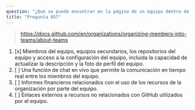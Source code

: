```yaml
---
question: "¿Qué se puede encontrar en la página de un equipo dentro de una organización de GitHub?"
title: "Pregunta 057"
---
```


> https://docs.github.com/en/organizations/organizing-members-into-teams/about-teams
1. [x] Miembros del equipo, equipos secundarios, los repositorios del equipo y acceso a la configuración del equipo, incluida la capacidad de actualizar la descripción y la foto de perfil del equipo.
1. [ ] Una función de chat en vivo que permite la comunicación en tiempo real entre los miembros del equipo.
1. [ ] Informes financieros relacionados con el uso de los recursos de la organización por parte del equipo.
1. [ ] Enlaces externos a recursos no relacionados con GitHub utilizados por el equipo.
